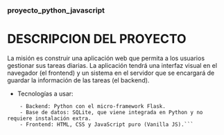 ### proyecto_python_javascript

# DESCRIPCION DEL PROYECTO
La misión es construir una aplicación web que permita a los usuarios gestionar sus tareas diarias. La aplicación tendrá una interfaz visual en el navegador (el frontend) y un sistema en el servidor que se encargará de guardar la información de las tareas (el backend).

* Tecnologías a usar:
``` 
    - Backend: Python con el micro-framework Flask.
    - Base de datos: SQLite, que viene integrada en Python y no requiere instalación extra.
    - Frontend: HTML, CSS y JavaScript puro (Vanilla JS).```



